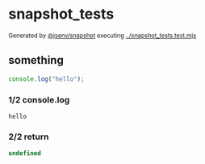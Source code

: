 # snapshot_tests

<sub>
  Generated by <a href="https://github.com/jsenv/core/tree/main/packages/independent/snapshot">@jsenv/snapshot</a> executing <a href="../snapshot_tests.test.mjs">../snapshot_tests.test.mjs</a>
</sub>

## something

```js
console.log("hello");
```

### 1/2 console.log

```console
hello
```

### 2/2 return

```js
undefined
```